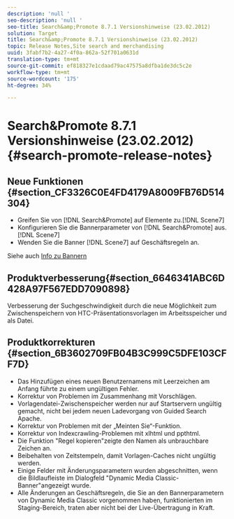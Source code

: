 ```yaml
---
description: 'null '
seo-description: 'null '
seo-title: Search&amp;Promote 8.7.1 Versionshinweise (23.02.2012)
solution: Target
title: Search&amp;Promote 8.7.1 Versionshinweise (23.02.2012)
topic: Release Notes,Site search and merchandising
uuid: 3fabf7b2-4a27-4f0a-862a-52f701a0631d
translation-type: tm+mt
source-git-commit: ef818327e1cdaad79ac47575a8dfba1de3dc5c2e
workflow-type: tm+mt
source-wordcount: '175'
ht-degree: 34%

---
```



# Search&amp;Promote 8.7.1 Versionshinweise (23.02.2012){#search-promote-release-notes}

## Neue Funktionen {#section_CF3326C0E4FD4179A8009FB76D514304}

* Greifen Sie von [!DNL Search&Promote] auf Elemente zu.[!DNL Scene7]
* Konfigurieren Sie die Bannerparameter von [!DNL Search&Promote] aus.[!DNL Scene7]
* Wenden Sie die Banner [!DNL Scene7] auf Geschäftsregeln an.

Siehe auch [Info zu Bannern](../c-about-design-menu/c-about-banners.md#concept_5BBE01FEC6134393B43CC917C8CC64DA)

## Produktverbesserung{#section_6646341ABC6D428A97F567EDD7090898}

Verbesserung der Suchgeschwindigkeit durch die neue Möglichkeit zum Zwischenspeichern von HTC-Präsentationsvorlagen im Arbeitsspeicher und als Datei.

## Produktkorrekturen {#section_6B3602709FB04B3C999C5DFE103CFF7D}

* Das Hinzufügen eines neuen Benutzernamens mit Leerzeichen am Anfang führte zu einem ungültigen Fehler.
* Korrektur von Problemen im Zusammenhang mit Vorschlägen.
* Vorlagendatei-Zwischenspeicher werden nur auf Startservern ungültig gemacht, nicht bei jedem neuen Ladevorgang von Guided Search Apache.
* Korrektur von Problemen mit der „Meinten Sie“-Funktion.
* Korrektur von Indexcrawling-Problemen mit xlhtml und ppthtml.
* Die Funktion &quot;Regel kopieren&quot;zeigte den Namen als unbrauchbare Zeichen an.
* Beibehalten von Zeitstempeln, damit Vorlagen-Caches nicht ungültig werden.
* Einige Felder mit Änderungsparametern wurden abgeschnitten, wenn die Bildlaufleiste im Dialogfeld &quot;Dynamic Media Classic-Banner&quot;angezeigt wurde.
* Alle Änderungen an Geschäftsregeln, die Sie an den Bannerparametern von Dynamic Media Classic vorgenommen haben, funktionierten im Staging-Bereich, traten aber nicht bei der Live-Übertragung in Kraft.

